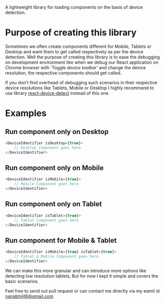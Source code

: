 A lightweight library for loading components on the basis of device detection.

# Purpose of creating this library
Sometimes we often create components different for Mobile, Tablets or Desktop and want them to get called respectively as per the device detection. Well the purpose of creating this library is to ease the debugging on development environment like when we debug our React application on Chrome browser with *'Toggle device toolbar'* and change the device resolution, the respective components should get called.

If you don't find overhead of debugging such scenarios in their respective device resolutions like Tablets, Mobile or Desktop I highly recommend to use library [react-device-detect](https://github.com/duskload/react-device-detect) instead of this one.

# Examples

## Run component only on Desktop
```javascript
<DeviceIdentifier isDesktop={true}>
    // Desktop Component goes here
</DeviceIdentifier>
```
## Run component only on Mobile
```javascript
<DeviceIdentifier isMobile={true}>
    // Mobile Component goes here
</DeviceIdentifier>
```

## Run component only on Tablet
```javascript
<DeviceIdentifier isTablet={true}>
    // Tablet Component goes here
</DeviceIdentifier>
```

## Run component for Mobile & Tablet
```javascript
<DeviceIdentifier isMobile={true} isTablet={true}>
    // Tablet & Mobile Component goes here
</DeviceIdentifier>
```

We can make this more granular and can introduce more options like detecting low resolution tablets, But for now I kept it simple and covers the basic scenarios.

Feel free to send out pull request or can contact me directly via my eamil id [nairabhijit6@gmail.com](mailto:nairabhijit6@gmail.com)
